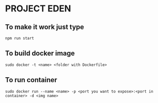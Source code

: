 # PROJECT EDEN

## To make it work just type 
```
npm run start
```

## To build docker image
```
sudo docker -t <name> <folder with Dockerfile> 
```

## To run container 
```
sudo docker run --name <name> -p <port you want to expose>:<port in container> -d <img name>
```
